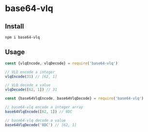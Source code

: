 # base64-vlq

## Install
```shell
npm i base64-vlq
```

## Usage
```js
const {vlqEncode, vlqDecode} = require('base64-vlq')

// VLQ encode a integer
vlqEncode(31) // [62, 1]

// VLQ decode a value
vlqDecode([62, 1]) // 31
```

```js
const {base64VlqEncode, base64VlqDecode} = require('base64-vlq')

// base64-vlq encode a integer array
base64VlqEncode([62, 1]) // 8DC

// base64-vlq decode a value
base64VlqDecode('8DC') // [62, 1]
```

